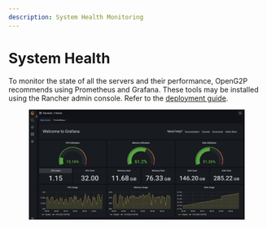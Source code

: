 ```yaml
---
description: System Health Monitoring
---
```


# System Health

To monitor the state of all the servers and their performance, OpenG2P recommends using  Prometheus and Grafana.  These tools may be installed using the Rancher admin console. Refer to the [deployment guide](../deployment/base-infrastructure/prometheus-and-grafana.md).



<figure><img src="../.gitbook/assets/prometheus-grafana.png" alt=""><figcaption></figcaption></figure>
